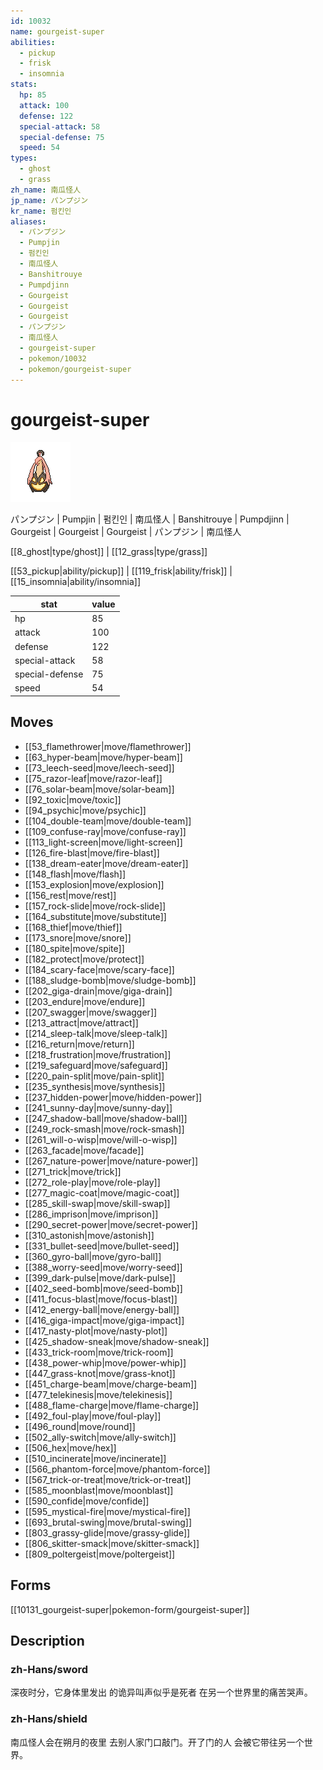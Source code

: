 ```yaml
---
id: 10032
name: gourgeist-super
abilities:
  - pickup
  - frisk
  - insomnia
stats:
  hp: 85
  attack: 100
  defense: 122
  special-attack: 58
  special-defense: 75
  speed: 54
types:
  - ghost
  - grass
zh_name: 南瓜怪人
jp_name: パンプジン
kr_name: 펌킨인
aliases:
  - パンプジン
  - Pumpjin
  - 펌킨인
  - 南瓜怪人
  - Banshitrouye
  - Pumpdjinn
  - Gourgeist
  - Gourgeist
  - Gourgeist
  - パンプジン
  - 南瓜怪人
  - gourgeist-super
  - pokemon/10032
  - pokemon/gourgeist-super
---
```

# gourgeist-super

![](https://raw.githubusercontent.com/PokeAPI/sprites/master/sprites/pokemon/10032.png)

パンプジン | Pumpjin | 펌킨인 | 南瓜怪人 | Banshitrouye | Pumpdjinn | Gourgeist | Gourgeist | Gourgeist | パンプジン | 南瓜怪人

[[8_ghost|type/ghost]] | [[12_grass|type/grass]]

[[53_pickup|ability/pickup]] | [[119_frisk|ability/frisk]] | [[15_insomnia|ability/insomnia]]

|stat|value|
|---|---|
|hp|85|
|attack|100|
|defense|122|
|special-attack|58|
|special-defense|75|
|speed|54|


## Moves

- [[53_flamethrower|move/flamethrower]]
- [[63_hyper-beam|move/hyper-beam]]
- [[73_leech-seed|move/leech-seed]]
- [[75_razor-leaf|move/razor-leaf]]
- [[76_solar-beam|move/solar-beam]]
- [[92_toxic|move/toxic]]
- [[94_psychic|move/psychic]]
- [[104_double-team|move/double-team]]
- [[109_confuse-ray|move/confuse-ray]]
- [[113_light-screen|move/light-screen]]
- [[126_fire-blast|move/fire-blast]]
- [[138_dream-eater|move/dream-eater]]
- [[148_flash|move/flash]]
- [[153_explosion|move/explosion]]
- [[156_rest|move/rest]]
- [[157_rock-slide|move/rock-slide]]
- [[164_substitute|move/substitute]]
- [[168_thief|move/thief]]
- [[173_snore|move/snore]]
- [[180_spite|move/spite]]
- [[182_protect|move/protect]]
- [[184_scary-face|move/scary-face]]
- [[188_sludge-bomb|move/sludge-bomb]]
- [[202_giga-drain|move/giga-drain]]
- [[203_endure|move/endure]]
- [[207_swagger|move/swagger]]
- [[213_attract|move/attract]]
- [[214_sleep-talk|move/sleep-talk]]
- [[216_return|move/return]]
- [[218_frustration|move/frustration]]
- [[219_safeguard|move/safeguard]]
- [[220_pain-split|move/pain-split]]
- [[235_synthesis|move/synthesis]]
- [[237_hidden-power|move/hidden-power]]
- [[241_sunny-day|move/sunny-day]]
- [[247_shadow-ball|move/shadow-ball]]
- [[249_rock-smash|move/rock-smash]]
- [[261_will-o-wisp|move/will-o-wisp]]
- [[263_facade|move/facade]]
- [[267_nature-power|move/nature-power]]
- [[271_trick|move/trick]]
- [[272_role-play|move/role-play]]
- [[277_magic-coat|move/magic-coat]]
- [[285_skill-swap|move/skill-swap]]
- [[286_imprison|move/imprison]]
- [[290_secret-power|move/secret-power]]
- [[310_astonish|move/astonish]]
- [[331_bullet-seed|move/bullet-seed]]
- [[360_gyro-ball|move/gyro-ball]]
- [[388_worry-seed|move/worry-seed]]
- [[399_dark-pulse|move/dark-pulse]]
- [[402_seed-bomb|move/seed-bomb]]
- [[411_focus-blast|move/focus-blast]]
- [[412_energy-ball|move/energy-ball]]
- [[416_giga-impact|move/giga-impact]]
- [[417_nasty-plot|move/nasty-plot]]
- [[425_shadow-sneak|move/shadow-sneak]]
- [[433_trick-room|move/trick-room]]
- [[438_power-whip|move/power-whip]]
- [[447_grass-knot|move/grass-knot]]
- [[451_charge-beam|move/charge-beam]]
- [[477_telekinesis|move/telekinesis]]
- [[488_flame-charge|move/flame-charge]]
- [[492_foul-play|move/foul-play]]
- [[496_round|move/round]]
- [[502_ally-switch|move/ally-switch]]
- [[506_hex|move/hex]]
- [[510_incinerate|move/incinerate]]
- [[566_phantom-force|move/phantom-force]]
- [[567_trick-or-treat|move/trick-or-treat]]
- [[585_moonblast|move/moonblast]]
- [[590_confide|move/confide]]
- [[595_mystical-fire|move/mystical-fire]]
- [[693_brutal-swing|move/brutal-swing]]
- [[803_grassy-glide|move/grassy-glide]]
- [[806_skitter-smack|move/skitter-smack]]
- [[809_poltergeist|move/poltergeist]]

## Forms



[[10131_gourgeist-super|pokemon-form/gourgeist-super]]

## Description

### zh-Hans/sword

深夜时分，它身体里发出
的诡异叫声似乎是死者
在另一个世界里的痛苦哭声。

### zh-Hans/shield

南瓜怪人会在朔月的夜里
去别人家门口敲门。开了门的人
会被它带往另一个世界。

